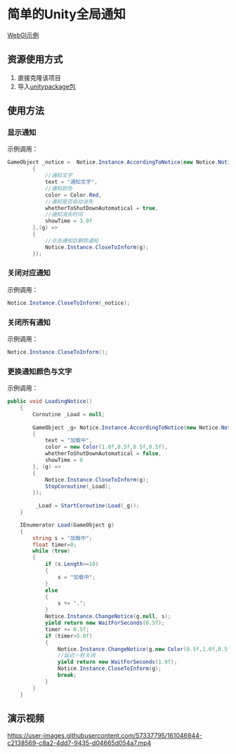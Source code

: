 # 简单的Unity全局通知

[WebGl示例](https://cr-zhichen.github.io/SimpleNotification/)

## 资源使用方式

1. 直接克隆该项目
2. 导入[unitypackage包](https://github.com/cr-zhichen/SimpleNotification/releases)

## 使用方法

### 显示通知

示例调用：

```c#
GameObject _notice =  Notice.Instance.AccordingToNotice(new Notice.NotifyVariable()
        {
            //通知文字
            text = "通知文字",
            //通知颜色
            color = Color.Red,
            //通知是否自动消失
            whetherToShutDownAutomatical = true,
            //通知消失时间
            showTime = 3.0f
        },(g) =>
        {
            //点击通知后删除通知
            Notice.Instance.CloseToInform(g);
        });
```

### 关闭对应通知

示例调用：

```c#
Notice.Instance.CloseToInform(_notice);
```

### 关闭所有通知

示例调用：

```c#
Notice.Instance.CloseToInform();
```

### 更换通知颜色与文字

示例调用：

```c#
public void LoadingNotice()
    {
        Coroutine _Load = null;
        
        GameObject _g= Notice.Instance.AccordingToNotice(new Notice.NotifyVariable()
        {
            text = "加载中",
            color = new Color(1.0f,0.5f,0.5f,0.5f),
            whetherToShutDownAutomatical = false,
            showTime = 0
        }, (g) =>
        {
            Notice.Instance.CloseToInform(g);
            StopCoroutine(_Load);
        });
        
         _Load = StartCoroutine(Load(_g));
    }

    IEnumerator Load(GameObject g)
    {
        string s = "加载中";
        float timer=0;
        while (true)
        {
            if (s.Length>=10)
            {
                s = "加载中";
            }
            else
            {
                s += ".";
            }
            Notice.Instance.ChangeNotice(g,null, s);
            yield return new WaitForSeconds(0.5f);
            timer += 0.5f;
            if (timer>5.0f)
            {
                Notice.Instance.ChangeNotice(g,new Color(0.5f,1.0f,0.5f,0.5f),"加载完成");
                //延迟一秒关闭
                yield return new WaitForSeconds(1.0f);
                Notice.Instance.CloseToInform(g);
                break;
            }
        }
    }
```

## 演示视频

https://user-images.githubusercontent.com/57337795/161046944-c2138569-c8a2-4dd7-9435-d04665d054a7.mp4
